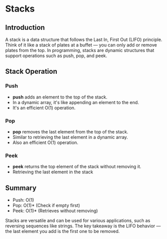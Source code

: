 # Stacks

## Introduction

A stack is a data structure that follows the Last In, First Out (LIFO) principle. Think of it like a stack of plates at a buffet — you can only add or remove plates from the top. In programming, stacks are dynamic structures that support operations such as push, pop, and peek.

## Stack Operation

### Push

- **push** adds an element to the top of the stack.
- In a dynamic array, it's like appending an element to the end.
- It's an efficient O(1) operation.

### Pop

- **pop** removes the last element from the top of the stack.
- Similar to retrieving the last element in a dynamic array.
- Also an efficient O(1) operation.

### Peek

- **peek** returns the top element of the stack without removing it.
- Retrieving the last element in the stack

## Summary

- Push: O(1)
- Pop: O(1)\* (Check if empty first)
- Peek: O(1)\* (Retrieves without removing)

Stacks are versatile and can be used for various applications, such as reversing sequences like strings. The key takeaway is the LIFO behavior — the last element you add is the first one to be removed.
